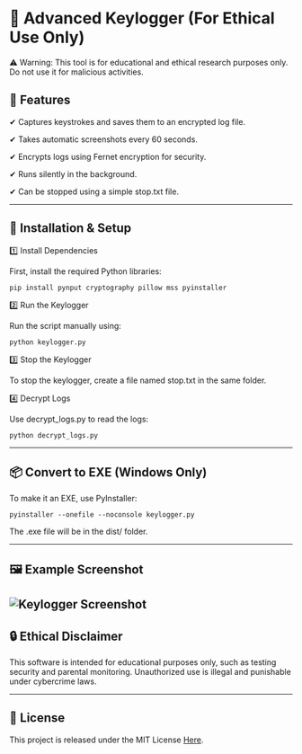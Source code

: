 # 🔹 Advanced Keylogger (For Ethical Use Only)

⚠ Warning: This tool is for educational and ethical research purposes only. Do not use it for malicious activities.

## 📌 Features

✔ Captures keystrokes and saves them to an encrypted log file.

✔ Takes automatic screenshots every 60 seconds.

✔ Encrypts logs using Fernet encryption for security.

✔ Runs silently in the background.

✔ Can be stopped using a simple stop.txt file.



---

## 🔧 Installation & Setup

1️⃣ Install Dependencies

First, install the required Python libraries:
```
pip install pynput cryptography pillow mss pyinstaller
```
2️⃣ Run the Keylogger

Run the script manually using:
```
python keylogger.py
```
3️⃣ Stop the Keylogger

To stop the keylogger, create a file named stop.txt in the same folder.

4️⃣ Decrypt Logs

Use decrypt_logs.py to read the logs:
```
python decrypt_logs.py
```

---

## 📦 Convert to EXE (Windows Only)

To make it an EXE, use PyInstaller:
```
pyinstaller --onefile --noconsole keylogger.py
```
The .exe file will be in the dist/ folder.


---
## 🖼 Example Screenshot  
![Keylogger Screenshot](screenshots/screenscreen.jpeg)
---

## 🔒 Ethical Disclaimer

This software is intended for educational purposes only, such as testing security and parental monitoring. Unauthorized use is illegal and punishable under cybercrime laws.


---

## 📜 License

This project is released under the MIT License [Here](LICENSE).


